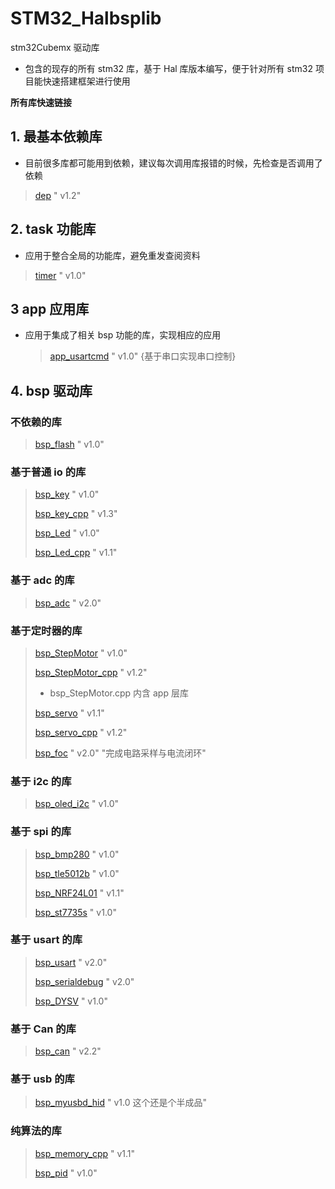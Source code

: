 # STM32_Halbsplib

stm32Cubemx 驱动库

- 包含的现存的所有 stm32 库，基于 Hal 库版本编写，便于针对所有 stm32 项目能快速搭建框架进行使用

**所有库快速链接**

## 1. 最基本依赖库

* 目前很多库都可能用到依赖，建议每次调用库报错的时候，先检查是否调用了依赖

> [dep](./dep/) " v1.2"

## 2. task 功能库

* 应用于整合全局的功能库，避免重发查阅资料

> [timer](./task/timer/) " v1.0"

## 3 app 应用库

* 应用于集成了相关 bsp 功能的库，实现相应的应用

  > [app_usartcmd](./app/usartcmd) " v1.0" {基于串口实现串口控制}

## 4. bsp 驱动库

### 不依赖的库

> [bsp_flash](./bsp/flash) " v1.0"


### 基于普通 io 的库

> [bsp_key](./bsp/Key/) " v1.0"
>
> [bsp_key_cpp](./bsp/Key_cpp/) " v1.3"
>
> [bsp_Led](./bsp/Led/) " v1.0"
>
> [bsp_Led_cpp](./bsp/Led_cpp/) " v1.1"

### 基于 adc 的库

> [bsp_adc](./bsp/adc_cpp/) " v2.0"

### 基于定时器的库


> [bsp_StepMotor](./bsp/StepMotor/) " v1.0"
>
> [bsp_StepMotor_cpp](./bsp/StepMotor_cpp/) " v1.2"
>
> * bsp_StepMotor.cpp 内含 app 层库
>
> [bsp_servo](./bsp/Servo/) " v1.1"
>
> [bsp_servo_cpp](./bsp/Servo_cpp/) " v1.2"
>
> [bsp_foc](./bsp/foc_cpp/) " v2.0" "完成电路采样与电流闭环"

### 基于 i2c 的库

> [bsp_oled_i2c](./bsp/Oled_i2c/) " v1.0"

### 基于 spi 的库

> [bsp_bmp280](./bsp/Bmp280/) " v1.0"
>
> [bsp_tle5012b](./bsp/tle5012b/) " v1.0"
>
> [bsp_NRF24L01](./bsp/NRF24L01/) " v1.1"
>
> [bsp_st7735s](./bsp/st7735s/) " v1.0"



### 基于 usart 的库

> [bsp_usart](./bsp/usart_cpp/) " v2.0"
>
> [bsp_serialdebug](./bsp/serialdebug/) " v2.0"
>
> [bsp_DYSV](./bsp/DYSV/) " v1.0"



### 基于 Can 的库

> [bsp_can](./bsp/Can/) " v2.2"
>




### 基于 usb 的库

> [bsp_myusbd_hid](./bsp/Keyboard/) " v1.0 这个还是个半成品"



### 纯算法的库

> [bsp_memory_cpp](./bsp/Memory_cpp/) " v1.1"
>
> [bsp_pid](./bsp/PID.cpp/) " v1.0"
